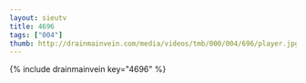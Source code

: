 ```yaml
--- 
layout: sieutv
title: 4696
tags: ["004"]
thumb: http://drainmainvein.com/media/videos/tmb/000/004/696/player.jpg
---
```

{% include drainmainvein key="4696" %} 
